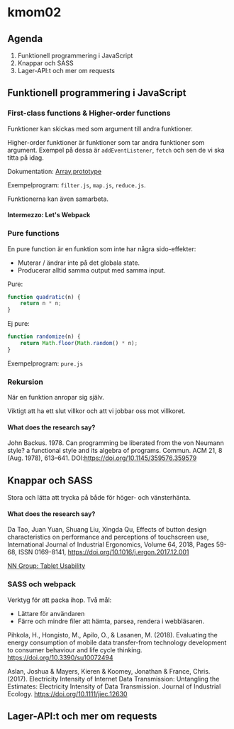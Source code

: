 # kmom02

## Agenda

1. Funktionell programmering i JavaScript
2. Knappar och SASS
3. Lager-API:t och mer om requests

## Funktionell programmering i JavaScript

### First-class functions & Higher-order functions

Funktioner kan skickas med som argument till andra funktioner.

Higher-order funktioner är funktioner som tar andra funktioner som argument. Exempel på dessa är `addEventListener`, `fetch` och sen de vi ska titta på idag.

Dokumentation: [Array.prototype](https://developer.mozilla.org/en-US/docs/Web/JavaScript/Reference/Global_Objects/Array)

Exempelprogram: `filter.js`, `map.js`, `reduce.js`.

Funktionerna kan även samarbeta.


#### Intermezzo: Let's Webpack


### Pure functions

En pure function är en funktion som inte har några sido-effekter:

* Muterar / ändrar inte på det globala state.
* Producerar alltid samma output med samma input.

Pure:
```javascript
function quadratic(n) {
    return n * n;
}
```

Ej pure:
```javascript
function randomize(n) {
    return Math.floor(Math.random() * n);
}
```

Exempelprogram: `pure.js`

### Rekursion

När en funktion anropar sig själv.

Viktigt att ha ett slut villkor och att vi jobbar oss mot villkoret.


#### What does the research say?

John Backus. 1978. Can programming be liberated from the von Neumann style? a functional style and its algebra of programs. Commun. ACM 21, 8 (Aug. 1978), 613–641. DOI:https://doi.org/10.1145/359576.359579

## Knappar och SASS

Stora och lätta att trycka på både för höger- och vänsterhänta.

#### What does the research say?

Da Tao, Juan Yuan, Shuang Liu, Xingda Qu, Effects of button design characteristics on performance and perceptions of touchscreen use, International Journal of Industrial Ergonomics, Volume 64, 2018, Pages 59-68, ISSN 0169-8141, https://doi.org/10.1016/j.ergon.2017.12.001

[NN Group: Tablet Usability](https://www.nngroup.com/articles/tablet-usability/)


### SASS och webpack

Verktyg för att packa ihop. Två mål:

* Lättare för användaren
* Färre och mindre filer att hämta, parsea, rendera i webbläsaren.


Pihkola, H., Hongisto, M., Apilo, O., & Lasanen, M. (2018). Evaluating the energy consumption of mobile data transfer-from technology development to consumer behaviour and life cycle thinking. https://doi.org/10.3390/su10072494

Aslan, Joshua & Mayers, Kieren & Koomey, Jonathan & France, Chris. (2017). Electricity Intensity of Internet Data Transmission: Untangling the Estimates: Electricity Intensity of Data Transmission. Journal of Industrial Ecology. https://doi.org/10.1111/jiec.12630



## Lager-API:t och mer om requests
